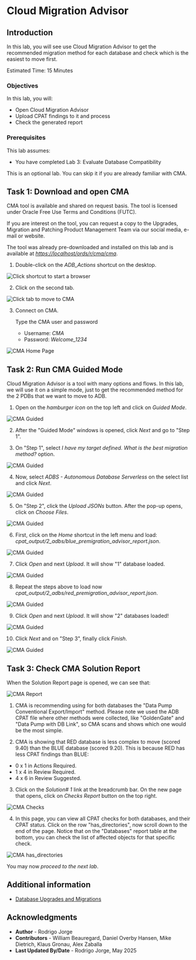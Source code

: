 # Cloud Migration Advisor

## Introduction

In this lab, you will see use Cloud Migration Advisor to get the recommended migration method for each database and check which is the easiest to move first.

Estimated Time: 15 Minutes

### Objectives

In this lab, you will:

* Open Cloud Migration Advisor
* Upload CPAT findings to it and process
* Check the generated report

### Prerequisites

This lab assumes:

- You have completed Lab 3: Evaluate Database Compatibility

This is an optional lab. You can skip it if you are already familiar with CMA.

## Task 1: Download and open CMA

CMA tool is available and shared on request basis. The tool is licensed under Oracle Free Use Terms and Conditions (FUTC).

If you are interest on the tool, you can request a copy to the Upgrades, Migration and Patching Product Management Team via our social media, e-mail or website.

The tool was already pre-downloaded and installed on this lab and is available at *[https://localhost/ords/r/cma/cma](https://localhost/ords/r/cma/cma)*.

1. Double-click on the *ADB_Actions* shortcut on the desktop.

![Click shortcut to start a browser](images/cma-icon.png)

2. Click on the second tab.

![Click tab to move to CMA](images/cma-tab.png)

3. Connect on CMA.

    Type the CMA user and password

    * Username: *CMA*
    * Password: *Welcome\_1234*

![CMA Home Page](images/cma-home.png)

## Task 2: Run CMA Guided Mode

Cloud Migration Advisor is a tool with many options and flows.
In this lab, we will use it on a simple mode, just to get the recommended method for the 2 PDBs that we want to move to ADB.

1. Open on the *hamburger icon* on the top left and click on *Guided Mode*.

![CMA Guided](images/cma-guided-1.png)

2. After the "Guided Mode" windows is opened, click *Next* and go to "Step 1".

3. On "Step 1", select *I have my target defined. What is the best migration method?* option.

![CMA Guided](images/cma-guided-2.png)

4. Now, select *ADBS - Autonomous Database Serverless* on the select list and click *Next*.

![CMA Guided](images/cma-guided-3.png)

5. On "Step 2", click the *Upload JSONs* button. After the pop-up opens, click on *Choose Files*.

![CMA Guided](images/cma-guided-4.png)

6. First, click on the *Home* shortcut in the left menu and load: *cpat\_output/2\_adbs/blue_premigration\_advisor\_report.json*.

![CMA Guided](images/cma-guided-5.png)

7. Click *Open* and next *Upload*. It will show "1" database loaded.

![CMA Guided](images/cma-guided-6.png)

8. Repeat the steps above to load now *cpat\_output/2\_adbs/red\_premigration\_advisor\_report.json*.

![CMA Guided](images/cma-guided-7.png)

9. Click *Open* and next *Upload*. It will show "2" databases loaded!

![CMA Guided](images/cma-guided-8.png)

10. Click *Next* and on "Step 3", finally click *Finish*.

![CMA Guided](images/cma-guided-9.png)

## Task 3: Check CMA Solution Report

When the Solution Report page is opened, we can see that:

![CMA Report](images/cma-report.png)

1. CMA is recommending using for both databases the "Data Pump Conventional Export/Import" method. Please note we used the ADB CPAT file where other methods were collected, like "GoldenGate" and "Data Pump with DB Link", so CMA scans and shows which one would be the most simple.

2. CMA is showing that RED database is less complex to move (scored 9.40) than the BLUE database (scored 9.20). This is because RED has less CPAT findings than BLUE:
  + 0 x 1 in Actions Required.
  + 1 x 4 in Review Required.
  + 4 x 6 in Review Suggested.

3. Click on the *Solution# 1* link at the breadcrumb bar. On the new page that opens, click on *Checks Report* button on the top right.

![CMA Checks](images/cma-checks.png)

4. In this page, you can view all CPAT checks for both databases, and their CPAT status. Click on the row "has_directories", now scroll down to the end of the page. Notice that on the "Databases" report table at the bottom, you can check the list of affected objects for that specific check.

![CMA has_directories](images/cma-has_directories.png)

You may now *proceed to the next lab*.

## Additional information

* [Database Upgrades and Migrations](https://www.oracle.com/database/upgrades/)

## Acknowledgments

* **Author** - Rodrigo Jorge
* **Contributors** - William Beauregard, Daniel Overby Hansen, Mike Dietrich, Klaus Gronau, Alex Zaballa
* **Last Updated By/Date** - Rodrigo Jorge, May 2025
